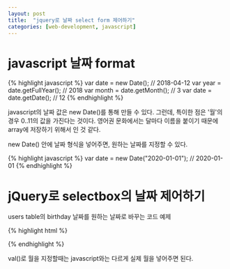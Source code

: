 ```yaml
---
layout: post
title:  "jquery로 날짜 select form 제어하기"
categories: [web-development, javascript]
---
```


# javascript 날짜 format

{% highlight javascript %}
var date = new Date();			// 2018-04-12
var year = date.getFullYear();  // 2018
var month = date.getMonth();    // 3
var date = date.getDate();      // 12
{% endhighlight %}

javascript의 날짜 값은 new Date()를 통해 만들 수 있다. 
그런데, 특이한 점은 '월'의 경우 0..11의 값을 가진다는 것이다. 
영어권 문화에서는 달마다 이름을 붙이기 때문에 array에 저장하기 위해서 인 것 같다. 

new Date() 안에 날짜 형식을 넣어주면, 원하는 날짜를 지정할 수 있다. 

{% highlight javascript %}
var date = new Date("2020-01-01");
// 2020-01-01
{% endhighlight %}

# jQuery로 selectbox의 날짜 제어하기

users table의 birthday 날짜를 원하는 날짜로 바꾸는 코드 예제 

{% highlight html %}
<script>
  // 2016-09-03
  $("#user_birthday_1i").val("2016");
  $("#user_birthday_2i").val("9");
  $("#user_birthday_3i").val("3");
</script>
{% endhighlight %}

val()로 월을 지정할때는 javascript와는 다르게 실제 월을 넣어주면 된다. 